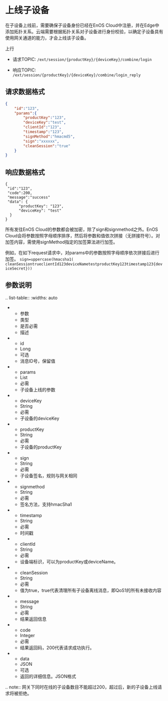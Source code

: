 # 上线子设备

在子设备上线前，需要确保子设备身份已经在EnOS Cloud中注册，并在Edge中添加拓扑关系。云端需要根据拓扑关系对子设备进行身份校验，以确定子设备具有使用网关通道的能力，才会上线该子设备。

上行
- 请求TOPIC: `/ext/session/{productKey}/{deviceKey}/combine/login`

- 响应TOPIC: `/ext/session/{productKey}/{deviceKey}/combine/login_reply`

## 请求数据格式

``` json
{
    "id":"123",
    "params":{
        "productKey":"123",
        "deviceKey":"test",
        "clientId":"123",
        "timestamp":"123",
        "signMethod":"hmacmd5",
        "sign":"xxxxxx",
        "cleanSession":"true"
    }
}
```

## 响应数据格式

```
{
 "id":"123",
 "code":200,
 "message":"success"
 "data": {
      "productKey": "123",
      "deviceKey": "test"
  }
}

```

所有发往EnOS Cloud的参数都会被加密，除了sign和signmethod之外。EnOS Cloud会将参数按照字母顺序排序，然后将参数和值依次拼接（无拼接符号）。对加签内容，需使用signMethod指定的加签算法进行加签。

例如，在如下request请求中，对params中的参数按照字母顺序依次拼接后进行加签。
`sign=uppercase(hmacsha1( cleanSessiontrueclientId123deviceNametestproductKey123timestamp123{deviceSecret}))`


## 参数说明

.. list-table::
   :widths: auto

   * - 参数
     - 类型
     - 是否必需
     - 描述
   * - id
     - Long
     - 可选
     - 消息ID号，保留值
   * - params
     - List
     - 必需
     - 子设备上线的参数
   * - deviceKey
     - String
     - 必需
     - 子设备的deviceKey
   * - productKey
     - String
     - 必需
     - 子设备的productKey
   * - sign
     - String
     - 必需
     - 子设备签名，规则与网关相同
   * - signmethod
     - String
     - 必需
     - 签名方法，支持hmacSha1
   * - timestamp
     - String
     - 必需
     - 时间戳
   * - clientId
     - String
     - 必需
     - 设备端标识，可以为productKey或deviceName。
   * - cleanSession
     - String
     - 必需
     - 值为true，true代表清理所有子设备离线消息，即QoS1的所有未接收内容
   * - message
     - String
     - 必需
     - 结果返回信息
   * - code
     - Integer
     - 必需
     - 结果返回码，200代表请求成功执行。
   * - data
     - JSON
     - 可选
     - 返回的详细信息。JSON格式

.. note:: 网关下同时在线的子设备数目不能超过200，超过后，新的子设备上线请求将被拒绝。

<!--end-->
